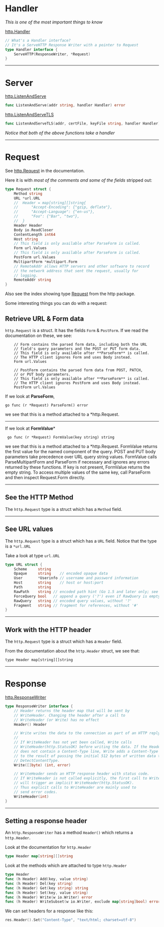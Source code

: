 # Handler

*This is one of the most important things to know*

[http.Handler](https://godoc.org/net/http#Handler)
``` Go
// What's a Handler interface?
// It's a ServeHTTP Response Writer with a pointer to Request
type Handler interface {
    ServeHTTP(ResponseWriter, *Request)
}
```

***

# Server

[http.ListenAndServe](https://godoc.org/net/http#ListenAndServe)
``` Go
func ListenAndServe(addr string, handler Handler) error
```

[http.ListenAndServeTLS](https://godoc.org/net/http#ListenAndServeTLS)
``` Go
func ListenAndServeTLS(addr, certFile, keyFile string, handler Handler) error
```

*Notice that both of the above functions take a handler*

***

# Request

See [http.Request](https://godoc.org/net/http#Request) in the documentation.

Here it is with *most of the comments and some of the fields* stripped out:

```go
type Request struct {
    Method string
    URL *url.URL
	//	Header = map[string][]string{
	//		"Accept-Encoding": {"gzip, deflate"},
	//		"Accept-Language": {"en-us"},
	//		"Foo": {"Bar", "two"},
	//	}
    Header Header
    Body io.ReadCloser
    ContentLength int64
    Host string
    // This field is only available after ParseForm is called.
    Form url.Values
    // This field is only available after ParseForm is called.
    PostForm url.Values
    MultipartForm *multipart.Form
    // RemoteAddr allows HTTP servers and other software to record
	// the network address that sent the request, usually for
	// logging.
    RemoteAddr string
}
```

Also see the index showing type [Request]() from the http package.

Some interesting things you can do with a request:

## Retrieve URL & Form data

```http.Request``` is a struct. It has the fields ```Form``` & ```PostForm```. If we read the documentation on these, we see:

```
    // Form contains the parsed form data, including both the URL
    // field's query parameters and the POST or PUT form data.
    // This field is only available after **ParseForm** is called.
    // The HTTP client ignores Form and uses Body instead.
    Form url.Values

    // PostForm contains the parsed form data from POST, PATCH,
    // or PUT body parameters.
    // This field is only available after **ParseForm** is called.
    // The HTTP client ignores PostForm and uses Body instead.
    PostForm url.Values

```

If we look at **ParseForm**,

```go func (r *Request) ParseForm() error ```

we see that this is a method attached to a *http.Request.

***

If we look at **FormValue***

``` go func (r *Request) FormValue(key string) string```

we see that this is a method attached to a *http.Request. FormValue returns the first value for the named component of the query. POST and PUT body parameters take precedence over URL query string values. FormValue calls ParseMultipartForm and ParseForm if necessary and ignores any errors returned by these functions. If key is not present, FormValue returns the empty string. To access multiple values of the same key, call ParseForm and then inspect Request.Form directly.


***

## See the HTTP Method

The ```http.Request``` type is a struct which has a ```Method``` field.

***

## See URL values

The ```http.Request``` type is a struct which has a ```URL``` field. Notice that the type is a ```*url.URL```

Take a look at type ```url.URL```

``` go
type URL struct {
    Scheme     string
    Opaque     string    // encoded opaque data
    User       *Userinfo // username and password information
    Host       string    // host or host:port
    Path       string
    RawPath    string // encoded path hint (Go 1.5 and later only; see EscapedPath method)
    ForceQuery bool   // append a query ('?') even if RawQuery is empty
    RawQuery   string // encoded query values, without '?'
    Fragment   string // fragment for references, without '#'
}
```

***

## Work with the HTTP header

The ```http.Request``` type is a struct which has a ```Header``` field.

From the documentation about the ```http.Header``` struct, we see that:

```
type Header map[string][]string
```

***

# Response

[http.ResponseWriter](https://godoc.org/net/http#ResponseWriter)
``` Go
type ResponseWriter interface {
    // Header returns the header map that will be sent by
    // WriteHeader. Changing the header after a call to
    // WriteHeader (or Write) has no effect
    Header() Header

    // Write writes the data to the connection as part of an HTTP reply.
    //
    // If WriteHeader has not yet been called, Write calls
    // WriteHeader(http.StatusOK) before writing the data. If the Header
    // does not contain a Content-Type line, Write adds a Content-Type set
    // to the result of passing the initial 512 bytes of written data to
    // DetectContentType.
    Write([]byte) (int, error)

    // WriteHeader sends an HTTP response header with status code.
    // If WriteHeader is not called explicitly, the first call to Write
    // will trigger an implicit WriteHeader(http.StatusOK).
    // Thus explicit calls to WriteHeader are mainly used to
    // send error codes.
    WriteHeader(int)
}
```

***

## Setting a response header

An ```http.ResponseWriter``` has a method ```Header()``` which returns a ```http.Header```.

Look at the documentation for ```http.Header```

``` Go
type Header map[string][]string

```

Look at the methods which are attached to type ```http.Header```

``` go
type Header
func (h Header) Add(key, value string)
func (h Header) Del(key string)
func (h Header) Get(key string) string
func (h Header) Set(key, value string)
func (h Header) Write(w io.Writer) error
func (h Header) WriteSubset(w io.Writer, exclude map[string]bool) error
```

We can set headers for a response like this:

``` Go
res.Header().Set("Content-Type", "text/html; charset=utf-8")
```